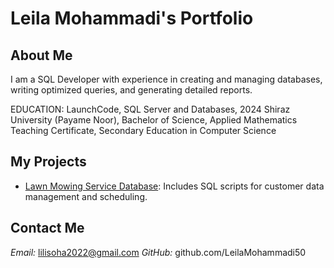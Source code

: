 # Leila Mohammadi's Portfolio

## About Me
I am a SQL Developer with experience in creating and managing databases, writing optimized queries, and generating detailed reports.

EDUCATION:
LaunchCode, SQL Server and Databases, 2024 
Shiraz University (Payame Noor), Bachelor of Science, Applied Mathematics 
Teaching Certificate, Secondary Education in Computer Science


## My Projects
- [Lawn Mowing Service Database](https://github.com/LeilaMohammadi50/Lawn-Mowing): Includes SQL scripts for customer data management and scheduling.

## Contact Me
 *Email:* lilisoha2022@gmail.com
 *GitHub:* github.com/LeilaMohammadi50

